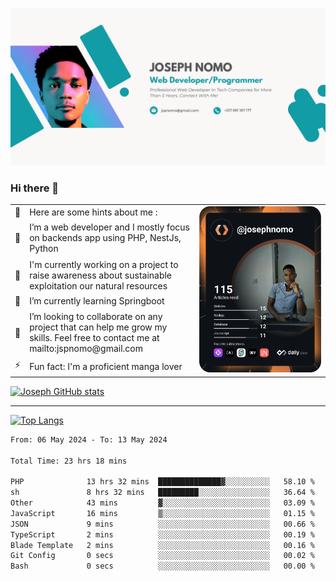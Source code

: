 ![Banner of my profile!](/Joseph_NOMO_NEW.png "Banner")

### Hi there 👋

<!--- | --  | 👋  | Here are some hints about me :                                                                                                 | <td rowspan=6><img src="/devcard.svg" width="400" alt="Joseph NOMO's Dev Card"/></td> |
| --- | --- | ------------------------------------------------------------------------------------------------------------------------------ | ------------------------------------------------------------------------------------- |
| --  | 🔭  | I’m a web developer and I mostly focus on backends app using PHP, NestJs, Python                                               |
| --  | 🦁  | I'm currently working on a project to raise awareness about sustainable exploitation our natural resources                     |
| --  | 🌱  | I’m currently learning Springboot                                                                                              |
| --  | 👯  | I’m looking to collaborate on any project that can help me grow my skills. Feel free to contact me at mailto:jspnomo@gmail.com |
| --  | ⚡  | Fun fact: I'm a proficient manga lover                                                                                         |
--->

<table>
    <tr>
        <td width="1%">👋</td>
        <td width="55%">Here are some hints about me :</td>
        <td rowspan=6 width="44%"><img src="/devcard.svg" width="400" alt="Joseph NOMO's Dev Card"/></td>
    </tr>
    <tr>
        <td>🔭</td>
        <td>I’m a web developer and I mostly focus on backends app using PHP, NestJs, Python</td>
    </tr>
    <tr>
        <td>🦁</td>
        <td>I'm currently working on a project to raise awareness about sustainable exploitation our natural resources</td>
    </tr>
    <tr>
        <td>🌱</td>
        <td>I’m currently learning Springboot</td>
    </tr>
    <tr>
        <td>👯</td>
        <td>I’m looking to collaborate on any project that can help me grow my skills. Feel free to contact me at mailto:jspnomo@gmail.com</td>
    </tr>
    <tr>
        <td>⚡</td>
        <td>Fun fact: I'm a proficient manga lover</td>
    </tr>

</table>

[![Joseph GitHub stats](https://github-readme-stats-seven-sigma-53.vercel.app/api?username=Jspascal)](https://github.com/Jspascal/github-readme-stats)

---

[![Top Langs](https://github-readme-stats-seven-sigma-53.vercel.app/api/top-langs/?username=Jspascal&layout=compact)](https://github.com/Jspascal/github-readme-stats)

<!--START_SECTION:waka-->

```txt
From: 06 May 2024 - To: 13 May 2024

Total Time: 23 hrs 18 mins

PHP              13 hrs 32 mins  ██████████████▓░░░░░░░░░░   58.10 %
sh               8 hrs 32 mins   █████████░░░░░░░░░░░░░░░░   36.64 %
Other            43 mins         ▓░░░░░░░░░░░░░░░░░░░░░░░░   03.09 %
JavaScript       16 mins         ▒░░░░░░░░░░░░░░░░░░░░░░░░   01.15 %
JSON             9 mins          ░░░░░░░░░░░░░░░░░░░░░░░░░   00.66 %
TypeScript       2 mins          ░░░░░░░░░░░░░░░░░░░░░░░░░   00.19 %
Blade Template   2 mins          ░░░░░░░░░░░░░░░░░░░░░░░░░   00.16 %
Git Config       0 secs          ░░░░░░░░░░░░░░░░░░░░░░░░░   00.02 %
Bash             0 secs          ░░░░░░░░░░░░░░░░░░░░░░░░░   00.00 %
```

<!--END_SECTION:waka-->
